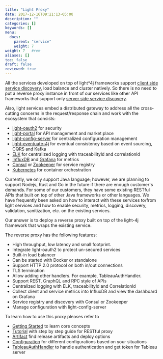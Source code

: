 ```yaml
---
title: "Light Proxy"
date: 2017-12-16T09:21:13-05:00
description: ""
categories: []
keywords: []
menu:
  docs:
    parent: "service"
    weight: 7
weight: 7	#rem
aliases: []
toc: false
draft: false
reviewed: true
---
```


All the services developed on top of light*4j frameworks support [client side service discovery](http://microservices.io/patterns/client-side-discovery.html), load balance and cluster natively. So there is no need to put a reverse proxy instance in front of our services like other API frameworks that support only [server side service discovery](http://microservices.io/patterns/server-side-discovery.html).

Also, light services embed a distributed gateway to address all the cross-cutting concerns in the request/response chain and work with the ecosystem that consists:

* [light-oauth2](https://github.com/networknt/light-oauth2) for security
* [light-portal](https://github.com/networknt/light-portal) for API management and market place
* [light-config-server](https://github.com/networknt/light-config-server) for centralized configuration management
* [light-eventuate-4j](https://github.com/networknt/light-eventuate-4j) for eventual consistency based on event sourcing, CQRS and Kafka
* [ELK](https://www.elastic.co/webinars/introduction-elk-stack) for centralized logging with traceabilityId and correlationId
* [InfluxDB](https://github.com/influxdata/influxdb) and [Grafana](https://github.com/grafana/grafana) for metrics
* [Consul](https://github.com/hashicorp/consul) or [Zookeeper](http://zookeeper.apache.org/) for service registry
* [Kubernetes](https://kubernetes.io/) for container orchestration

Currently, we only support Java language; however, we are planning to support Nodejs, Rust and Go in the future if there are enough customer's demands. For some of our customers, they have some existing RESTful APIs that built on top of other Java frameworks or other languages. We have frequently been asked on how to interact with these services to/from light services and how to enable security, metrics, logging, discovery, validation, sanitization, etc. on the existing services. 

Our answer is to deploy a reverse proxy built on top of the light-4j framework that wraps the existing service. 

The reverse proxy has the following features:

* High throughput, low latency and small footprint. 
* Integrate light-oauth2 to protect un-secured services
* Built-in load balancer
* Can be started with Docker or standalone
* Support HTTP 2.0 protocol on both in/out connections
* TLS termination
* Allow adding other handlers. For example, TableauAuthHandler.
* Support REST, GraphQL and RPC style of APIs
* Centralized logging with ELK, traceabilityId and CorrelationId
* Collect client and service metrics into InfluxDB and view the dashboard on Grafana
* Service registry and discovery with Consul or Zookeeper
* Manage configuration with light-config-server

To learn how to use this proxy pleases refer to 

* [Getting Started][] to learn core concepts
* [Tutorial][] with step by step guide for RESTful proxy
* [Artifact][] find release artifacts and deploy options
* [Configuration][] for different configurations based on your situations
* [TableauAuthHandler][] to handle authentication and get token for Tableau server

  
[Getting Started]: /getting-started/light-proxy/
[Tutorial]: /tutorial/proxy/
[Configuration]: /service/proxy/configuration/
[Artifact]: /service/proxy/artifact/
[TableauAuthHandler]: /service/proxy/tableau/
